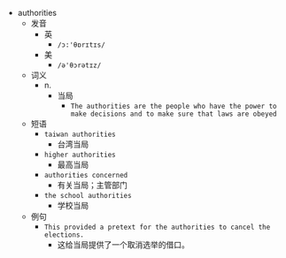 - authorities
  - 发音
    - 英
      - `/ɔ:'θɒrɪtɪs/`
    - 美
      - `/ə'θɔrətɪz/`
  - 词义
    - n.
      - 当局
        - `The authorities are the people who have the power to make decisions and to make sure that laws are obeyed`
  - 短语
    - `taiwan authorities`
      - 台湾当局 
    - `higher authorities`
      - 最高当局 
    - `authorities concerned`
      - 有关当局；主管部门 
    - `the school authorities`
      - 学校当局 
  - 例句
    - `This provided a pretext for the authorities to cancel the elections.`
      - 这给当局提供了一个取消选举的借口。

